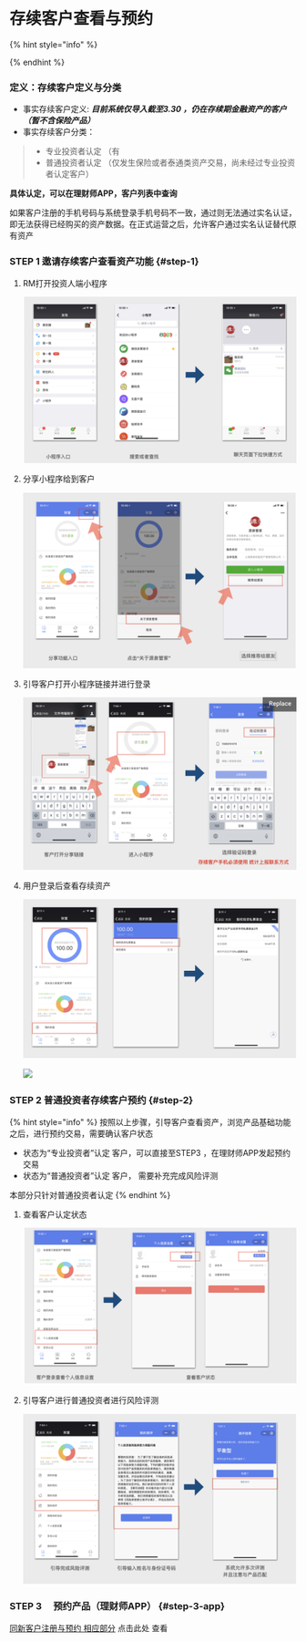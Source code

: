# 存续客户查看与预约

{% hint style="info" %}

{% endhint %}

### 定义：存续客户定义与分类

* 事实存续客户定义:  _**目前系统仅导入截至3.30 ，仍在存续期金融资产的客户（暂不含保险产品）**_
* 事实存续客户分类：

> * 专业投资者认定  （有
> * 普通投资者认定 （仅发生保险或者泰通类资产交易，尚未经过专业投资者认定客户）

**具体认定，可以在理财师APP，客户列表中查询**

如果客户注册的手机号码与系统登录手机号码不一致，通过则无法通过实名认证，即无法获得已经购买的资产数据。在正式运营之后，允许客户通过实名认证替代原有资产

### STEP 1 邀请存续客户查看资产功能 {#step-1}

1. RM打开投资人端小程序

   ![](../.gitbook/assets/image%20%282%29.png)

2. 分享小程序给到客户

   ![](../.gitbook/assets/image%20%283%29.png)

3. 引导客户打开小程序链接并进行登录

   ![](../.gitbook/assets/image%20%2810%29.png)

4. 用户登录后查看存续资产

   ![](../.gitbook/assets/image%20%2818%29.png)

   ![](blob:https://alego.gitbook.io/0f7b84fd-ab22-477d-975a-58cbf194c9f8)

### STEP 2 普通投资者存续客户预约 {#step-2}

{% hint style="info" %}
按照以上步骤，引导客户查看资产，浏览产品基础功能之后，进行预约交易，需要确认客户状态

* 状态为“专业投资者”认定 客户，可以直接至STEP3 ，在理财师APP发起预约交易
* 状态为“普通投资者”认定 客户， 需要补充完成风险评测

本部分只针对普通投资者认定
{% endhint %}

1. 查看客户认定状态

   ![](../.gitbook/assets/image%20%2811%29.png)

2. 引导客户进行普通投资者进行风险评测

   ![](../.gitbook/assets/image.png)

### STEP 3 　预约产品（理财师APP） {#step-3-app}

[同新客户注册与预约 相应部分](https://alego.gitbook.io/acfhandbook/~/edit/primary/cai-yi-45-yue-ce-shi-liu-cheng/untitled-1#step4-.-app) 点击此处 查看  


